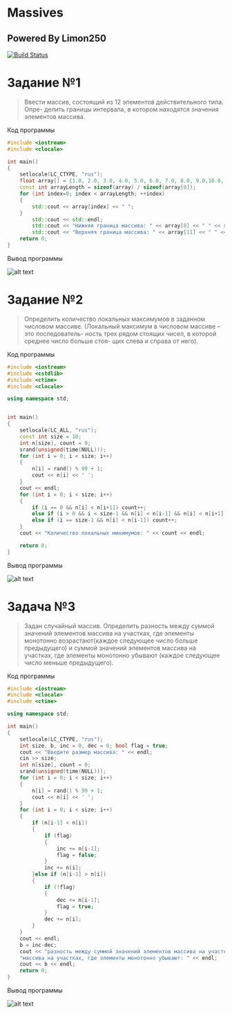 # Massives

## Powered By Limon250

[![Build Status](https://travis-ci.org/joemccann/dillinger.svg?branch=master)](https://travis-ci.org/joemccann/dillinger)

# Задание №1

> Ввести массив, состоящий из 12 элементов действительного типа. Опре-
> делить границы интервала, в котором находятся значения элементов
> массива.

Код программы

```cpp
#include <iostream>
#include <clocale>

int main()
{
    setlocale(LC_CTYPE, "rus");
    float array[] = {1.0, 2.0, 3.0, 4.0, 5.0, 6.0, 7.0, 8.0, 9.0,10.0, 11.0, 12.0};
    const int arrayLength = sizeof(array) / sizeof(array[0]);
    for (int index=0; index < arrayLength; ++index)
    {
        std::cout << array[index] << " ";
    }
        std::cout << std::endl;
        std::cout << "Нижняя граница массива: " << array[0] << " " << std::endl;
        std::cout << "Верхняя граница массива: " << array[11] << " " << std::endl;
    return 0;
}

```
Вывод программы

![alt text](https://images2.imgbox.com/3f/7b/Ju3a6ay7_o.png)

# Задание №2

> Определить количество локальных максимумов в заданном числовом
> массиве. (Локальный максимум в числовом массиве – это последователь-
> ность трех рядом стоящих чисел, в которой среднее число больше стоя-
> щих слева и справа от него).


Код программы

```cpp
#include <iostream>
#include <cstdlib>
#include <ctime>
#include <clocale>

using namespace std;


int main()
{
    setlocale(LC_ALL, "rus");
    const int size = 10;
    int n[size], count = 0;
    srand(unsigned(time(NULL)));
    for (int i = 0; i < size; i++)
    {
        n[i] = rand() % 99 + 1;
        cout << n[i] << ' ';
    }
    cout << endl;
    for (int i = 0; i < size; i++)
    {
        if (i == 0 && n[i] < n[i+1]) count++;
        else if (i > 0 && i < size-1 && n[i] < n[i-1] && n[i] < n[i+1]) count++;
        else if (i == size-1 && n[i] < n[i-1]) count++;
    }
    cout << "Количество локальных минимумов: " << count << endl;

    return 0;
}

```

Вывод программы

![alt text](https://images2.imgbox.com/d2/1f/gC3oEwUV_o.png)

# Задача №3

> Задан случайный массив. Определить разность между суммой значений элементов
> массива на участках, где элементы монотонно возрастают(каждое следующее число больше
> предыдущего) и суммой значений элементов массива на участках, где элементы монотонно убывают
> (каждое следующее число меньше предыдущего).

Код программы

```cpp
#include <iostream>
#include <clocale>
#include <ctime>

using namespace std;

int main()
{
    setlocale(LC_CTYPE, "rus");
    int size, b, inc = 0, dec = 0; bool flag = true;
    cout << "Введите размер массива: " << endl;
    cin >> size;
    int n[size], count = 0;
    srand(unsigned(time(NULL)));
    for (int i = 0; i < size; i++)
    {
        n[i] = rand() % 99 + 1;
        cout << n[i] << ' ';
    }
    for (int i = 0; i < size; i++)
    {
        if (n[i-1] < n[i])
        {
            if (flag)
            {
                inc += n[i-1];
                flag = false;
            }
            inc += n[i];
        }else if (n[i-1] > n[i])
        {
            if (!flag)
            {
                dec += n[i-1];
                flag = true;
            }
            dec += n[i];
        }
    }
    cout << endl;
    b = inc-dec;
    cout << "разность между суммой значений элементов массива на участках и суммой значений элементов " <<
    "массива на участках, где элементы монотонно убывают: " << endl;
    cout << b << endl;
    return 0;
}

```

Вывод программы

![alt text](https://images2.imgbox.com/09/08/dPgH11C0_o.png)
